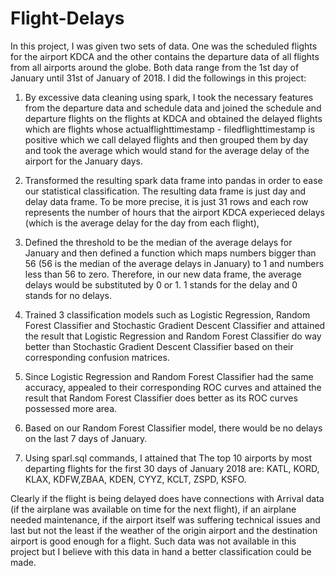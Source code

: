 # Flight-Delays

In this project, I was given two sets of data. One was the scheduled flights for the airport KDCA and the other contains the departure data of all flights from all airports around the globe. Both data range from the 1st day of January until 31st of January of 2018. I did the followings in this project:

1. By excessive data cleaning using spark, I took the necessary features from the departure data and schedule data and  joined the schedule and departure flights on the flights at KDCA and obtained the delayed flights which are flights whose actualflighttimestamp - filedflighttimestamp is positive which we call delayed flights and then grouped them by day and took the average which would stand for the average delay of the airport for the January days.

2. Transformed the resulting spark data frame into pandas in order to ease our statistical classification. The resulting data frame is just day and delay data frame. To be more precise, it is just 31 rows and each row represents the number of hours that the airport KDCA experieced delays (which is the average delay for the day from each flight),

3. Defined the threshold to be the median of the average delays for January and then defined a function which maps numbers bigger than 56 (56 is the median of the average delays in January) to 1 and numbers less than 56 to zero. Therefore, in our new data frame, the average delays would be substituted by 0 or 1. 1 stands for the delay and 0 stands for no delays. 

4. Trained 3 classification models such as Logistic Regression, Random Forest Classifier and Stochastic Gradient Descent Classifier and attained the result that Logistic Regression and Random Forest Classifier do way better than Stochastic Gradient Descent Classifier based on their corresponding confusion matrices. 

5. Since Logistic Regression and Random Forest Classifier had the same accuracy, appealed to their corresponding ROC curves and attained the result that Random Forest Classifier does better as its ROC curves possessed more area. 

6. Based on our Random Forest Classifier model, there would be no delays on the last 7 days of January.

7. Using sparl.sql commands, I attained that The top 10 airports by most departing flights for the first 30 days of January 2018 are: KATL, KORD, KLAX, KDFW,ZBAA, KDEN, CYYZ, KCLT, ZSPD, KSFO.


Clearly if the flight is being delayed does have connections with Arrival data (if the airplane was available on time for the next flight), if an airplane needed maintenance, if the airport itself was suffering technical issues and last but not the least if the weather of the origin airport and the destination airport is good enough for a flight. Such data was not available in this project but I believe with this data in hand a better classification could be made.
